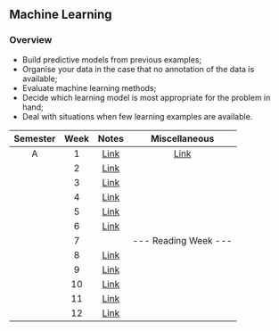 ## Machine Learning

### Overview
- Build predictive models from previous examples;
- Organise your data in the case that no annotation of the data is available;
- Evaluate machine learning methods;
- Decide which learning model is most appropriate for the problem in hand;
- Deal with situations when few learning examples are available. 

| Semester   |      Week |  Notes | Miscellaneous  |
|:----------:|:-------------:|:------:|:------:|
| A |  1 | [Link](https://github.com/mughees-asif/postgraduate-artificial-intelligence/tree/master/Semester%20A/Machine%20Learning/notes/Week%201) | [Link](https://github.com/mughees-asif/postgraduate-artificial-intelligence/tree/master/Semester%20A/Machine%20Learning/misc) |
|  |  2 | [Link](https://github.com/mughees-asif/postgraduate-artificial-intelligence/tree/master/Semester%20A/Machine%20Learning/notes/Week%202) ||
|  |  3 | [Link]() | |
|  |  4 | [Link]() ||
|  |  5 | [Link]() | |
|  |  6 | [Link]() | |
|  |  7 |  | --- Reading Week --- |
|  |  8 | [Link]() | |
|  |  9 | [Link]() | |
|  |  10 | [Link]() |  |
|  |  11 | [Link]() | |
|  |  12 | [Link]() |  |